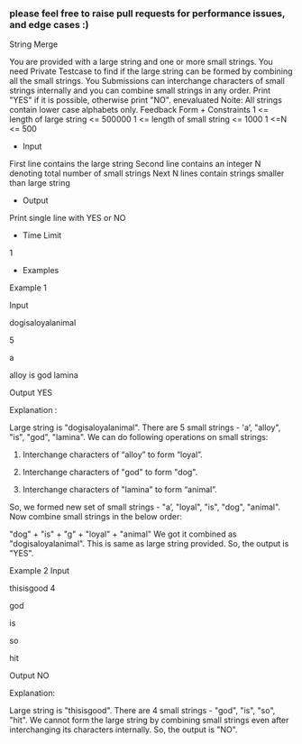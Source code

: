 ### please feel free to raise pull requests for performance issues, and edge cases :)

String Merge

You are provided with a large string and one or more small strings. You need
Private Testcase to find if the large string can be formed by combining all the small strings. You
Submissions can interchange characters of small strings internally and you can combine
small strings in any order. Print "YES" if it is possible, otherwise print "NO".
enevaluated Noite: All strings contain lower case alphabets only.
Feedback Form + Constraints
1 <= length of large string <= 500000
1 <= length of small string <= 1000
1 <=N <= 500
+ Input

First line contains the large string
Second line contains an integer N denoting total number of small strings
Next N lines contain strings smaller than large string

+ Output

Print single line with YES or NO
+ Time Limit

1
+ Examples

Example 1

Input

dogisaloyalanimal

5

a

alloy
is
god
lamina

Output
YES

Explanation :

Large string is "dogisaloyalanimal". There are 5 small strings - 'a’, "alloy", "is",
"god", "lamina". We can do following operations on small strings:

1. Interchange characters of “alloy” to form “loyal”.
2. Interchange characters of "god" to form "dog".

3. Interchange characters of "lamina" to form “animal”.

So, we formed new set of small strings - "a’, "loyal", "is", "dog", "animal". Now
combine small strings in the below order:

"dog" + "is" + "g" + "loyal" + "animal"
We got it combined as "dogisaloyalanimal". This is same as large string
provided. So, the output is "YES".

Example 2
Input

thisisgood
4

god

is

so

hit

Output
NO

Explanation:

Large string is "thisisgood". There are 4 small strings - "god", "is", "so", "hit". We
cannot form the large string by combining small strings even after
interchanging its characters internally. So, the output is "NO".